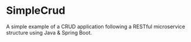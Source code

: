 # SimpleCrud
A simple example of a CRUD application following a RESTful microservice structure using Java &amp; Spring Boot.
